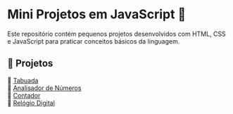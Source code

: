 # Mini Projetos em JavaScript 🚀  

Este repositório contém pequenos projetos desenvolvidos com HTML, CSS e JavaScript para praticar conceitos básicos da linguagem.  

## 📌 Projetos  

🔹 [Tabuada](https://lucascassiano1.github.io/mini-projetos-js/ex-tabuada/)  
🔹 [Analisador de Números](https://lucascassiano1.github.io/mini-projetos-js/ex.analisadornumero)  
🔹 [Contador](https://lucascassiano1.github.io/mini-projetos-js/ex.contador)  
🔹 [Relógio Digital](https://lucascassiano1.github.io/mini-projetos-js/ex.horario)  


